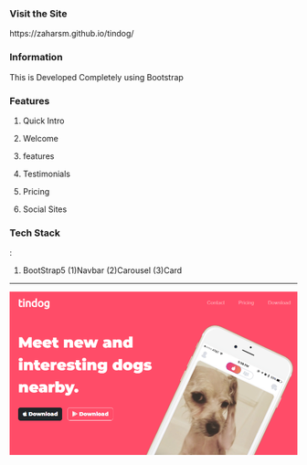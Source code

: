 <h3>Visit the Site</h3> https://zaharsm.github.io/tindog/  


<h3>Information </h3> This is Developed Completely using Bootstrap  


<h3>Features </h3>  

1) Quick Intro  

2) Welcome  

3) features  

4) Testimonials   

5) Pricing 

6) Social Sites


<h3>Tech Stack </h3>: 

1) BootStrap5 
  (1)Navbar (2)Carousel (3)Card
 
<hr> 

<img src="images/tindog.png" > 
